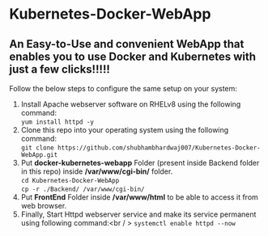 # Kubernetes-Docker-WebApp
An Easy-to-Use and convenient WebApp that enables you to use Docker and Kubernetes with just a few clicks!!!!!
---
Follow the below steps to configure the same setup on your system:
1. Install Apache webserver software on RHELv8 using the following command:<br />
`yum install httpd -y`<br />
2. Clone this repo into your operating system using the following command:<br/>
`git clone https://github.com/shubhambhardwaj007/Kubernetes-Docker-WebApp.git`
3. Put <b>docker-kubernetes-webapp</b> Folder (present inside Backend folder in this repo) inside <b>/var/www/cgi-bin/</b> folder.<br />
`cd Kubernetes-Docker-WebApp`<br />
`cp -r ./Backend/ /var/www/cgi-bin/`<br />
4. Put <b>FrontEnd</b> Folder inside <b>/var/www/html</b> to be able to access it from web browser.
5. Finally, Start Httpd webserver service and make its service permanent using following command:<br / >
`systemctl enable httpd --now`
